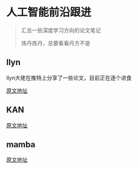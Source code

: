 # 人工智能前沿跟进

> 汇总一些深度学习方向的论文笔记
> 
> 炼丹炼丹，总要看看丹方不是

## llyn

llyn大佬在推特上分享了一些论文，目前正在逐个进食

[原文地址](https://arc.net/folder/D0472A20-9C20-4D3F-B145-D2865C0A9FEE)

## KAN

[原文地址](https://arxiv.org/abs/2404.19756)

## mamba

[原文地址](https://arxiv.org/abs/2312.00752)
